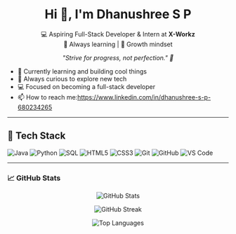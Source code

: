 
<h1 align="center">Hi 👋, I'm Dhanushree S P</h1>

<p align="center">
  💻 Aspiring Full-Stack Developer & Intern at <strong>X-Workz</strong>  
  <br>🔎 Always learning | 🚀 Growth mindset  
</p>
<p align="center">
  <em>"Strive for progress, not perfection." 🌿</em>
</p>

- 🔭 Currently learning and building cool things  
- 🌱 Always curious to explore new tech  
- 💻 Focused on becoming a full-stack developer  
- 📫 How to reach me:https://www.linkedin.com/in/dhanushree-s-p-680234265 

---

## 🚀 Tech Stack 
![Java](https://img.shields.io/badge/Java-ED8B00?style=for-the-badge&logo=java&logoColor=white) ![Python](https://img.shields.io/badge/Python-3776AB?style=for-the-badge&logo=python&logoColor=white) ![SQL](https://img.shields.io/badge/SQL-4479A1?style=for-the-badge&logo=mysql&logoColor=white) ![HTML5](https://img.shields.io/badge/HTML5-E34F26?style=for-the-badge&logo=html5&logoColor=white) ![CSS3](https://img.shields.io/badge/CSS3-1572B6?style=for-the-badge&logo=css3&logoColor=white) ![Git](https://img.shields.io/badge/Git-F05032?style=for-the-badge&logo=git&logoColor=white) ![GitHub](https://img.shields.io/badge/GitHub-181717?style=for-the-badge&logo=github&logoColor=white) ![VS Code](https://img.shields.io/badge/VSCode-007ACC?style=for-the-badge&logo=visual-studio-code&logoColor=white)

---
### 📈 GitHub Stats

<p align="center">
  <img src="https://github-readme-stats.vercel.app/api?username=Dhanushree-15&show_icons=true&include_all_commits=true&count_private=true&theme=radical" alt="GitHub Stats" />

</p>

<p align="center">
  <img src="https://streak-stats.demolab.com?user=Dhanushree-15&theme=radical&timezone=Asia%2FKolkata" alt="GitHub Streak" />
</p>

<p align="center">
  <img src="https://github-readme-stats.vercel.app/api/top-langs/?username=Dhanushree-15&layout=compact&theme=radical" alt="Top Languages" />
</p>

